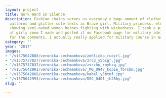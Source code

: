 ```yaml
---
layout: project
title: Work Hard In Silence
description: Fashion chains serves us everyday a huge amount of clothes with camouflage
  patterns and glitter cute texts as Brave girl, Military princess, etc. Game industry
  showing semi-naked women heroes fighting with wickedness. I took a picture in scene
  of girly room I made and posted it on Facebook page for military advices. Waiting
  for the comments, I actually really applied for military course in army.
category: ''
year: "2017"
images:
- "/v1575642888/veronika-cechmankova/zehlicka_ruezrl.jpg"
- "/v1575737027/veronika-cechmankova/zrc2_y5bcgr.jpg"
- "/v1575737037/veronika-cechmankova/zvrchu_rnyhzq.jpg"
- "/v1575642991/veronika-cechmankova/_MG_0947_kopie_fbrsbn.jpg"
- "/v1575642888/veronika-cechmankova/kabel_y5btmf.jpg"
- "/v1575642993/veronika-cechmankova/DSC_0401_jh28hy.jpg"
slug: ''

---
```

